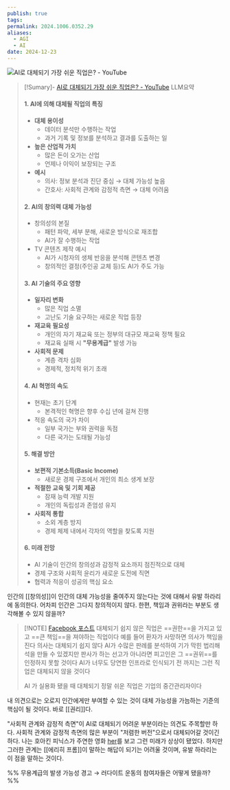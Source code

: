 ```yaml
---
publish: true
tags: 
permalink: 2024.1006.0352.29
aliases:
  - AGI
  - AI
date: 2024-12-23
---
```

![AI로 대체되기 가장 쉬운 직업은? - YouTube](https://www.youtube.com/watch?v=MYygMVtxy6c)

> [!Sumary]- [AI로 대체되기 가장 쉬운 직업은? - YouTube](https://www.youtube.com/watch?v=MYygMVtxy6c) LLM요약
> #### 1. **AI에 의해 대체될 직업의 특징**
>    - **대체 용이성**
>      - 데이터 분석만 수행하는 작업
>      - 과거 기록 및 정보를 분석하고 결과를 도출하는 일
>    - **높은 산업적 가치**
>      - 많은 돈이 오가는 산업
>      - 언제나 이익이 보장되는 구조
>    - **예시**
>      - 의사: 정보 분석과 진단 중심 → 대체 가능성 높음
>      - 간호사: 사회적 관계와 감정적 측면 → 대체 어려움
> 
> #### 2. **AI의 창의력 대체 가능성**
>    - 창의성의 본질
>      - 패턴 파악, 세부 분해, 새로운 방식으로 재조합
>      - AI가 잘 수행하는 작업
>    - TV 콘텐츠 제작 예시
>      - AI가 시청자의 생체 반응을 분석해 콘텐츠 변경
>      - 창의적인 결정(주인공 교체 등)도 AI가 주도 가능
> 
> #### 3. **AI 기술의 주요 영향**
>    - **일자리 변화**
>      - 많은 직업 소멸
>      - 고난도 기술 요구하는 새로운 직업 등장
>    - **재교육 필요성**
>      - 개인의 자기 재교육 또는 정부의 대규모 재교육 정책 필요
>      - 재교육 실패 시 **"무용계급"** 발생 가능
>    - **사회적 문제**
>      - 계층 격차 심화
>      - 경제적, 정치적 위기 초래
> 
> #### 4. **AI 혁명의 속도**
>    - 현재는 초기 단계
>      - 본격적인 혁명은 향후 수십 년에 걸쳐 진행
>    - 적응 속도의 국가 차이
>      - 일부 국가는 부와 권력을 독점
>      - 다른 국가는 도태될 가능성
> 
> #### 5. **해결 방안**
>    - **보편적 기본소득(Basic Income)**
>      - 새로운 경제 구조에서 개인의 최소 생계 보장
>    - **적절한 교육 및 기회 제공**
>      - 잠재 능력 개발 지원
>      - 개인의 독립성과 존엄성 유지
>    - **사회적 통합**
>      - 소외 계층 방지
>      - 경제 체제 내에서 각자의 역할을 찾도록 지원
> 
> #### 6. **미래 전망**
>    - AI 기술이 인간의 창의성과 감정적 요소까지 점진적으로 대체
>    - 경제 구조와 사회적 윤리가 새로운 도전에 직면
>    - 협력과 적응이 성공의 핵심 요소

인간의 [[창의성]]이 인간의 대체 가능성을 줄여주지 않는다는 것에 대해서 유발 하라리에 동의한다. 어차피 인간은 그다지 창의적이지 않다.
한편, 책임과 권위라는 부분도 생각해볼 수 있지 않을까?
> [!NOTE] [Facebook 포스트](https://l.facebook.com/l.php?u=https%3A%2F%2Fyoutu.be%2FMYygMVtxy6c&h=AT0z34c-75OA51YTOcFO_j7TJ1sre8eGtWk_WnElGVibf4cu-DV6voifWcLyWW6HUex7Baxgx3sxeWtGBMCHzBcIOuyICZDFxss1g-pJkcLtfGHuxQottj-MuQld7Hh-ixCK&s=1)
> 대체되기 쉽지 않은 직업은 ==권한==을 가지고 있고 ==큰 책임==을 져야하는 직업이다 예를 들어 환자가 사망하면 의사가 책임을 진다 의사는 대체되기 쉽지 않다 AI가 수많은 판례를 분석하여 기가 막힌 법리해석을 만들 수 있겠지만 판사가 하는 선고가 아니라면 피고인은 그 ==권위==를 인정하지 못할 것이다 AI가 너무도 당연한 인프라로 인식되기 전 까지는 그런 직업은 대체되지 않을 것이다
> 
> AI 가 실용화 됐을 때 대체되기 정말 쉬운 직업은 기업의 중간관리자이다

내 의견으로는 오로지 인간에게만 부여할 수 있는 것이 대체 가능성을 가늠하는 기준의 핵심이 될 것이다. 바로 [[권리]]다.

"사회적 관계와 감정적 측면"이 AI로 대체되기 어려운 부분이라는 의견도 주목할만 하다. 사회적 관계와 감정적 측면의 많은 부분이 "저렴한 버전"으로서 대체되어갈 것이긴 하다. 나는 호아킨 피닉스가 주연한 영화 [her](https://namu.wiki/w/%EA%B7%B8%EB%85%80(%EC%98%81%ED%99%94))를 보고 그런 미래가 상상이 됐었다. 하지만 그러한 관계는 [[에리히 프롬]]이 말하는 해답이 되기는 어려울 것이며, 유발 하라리는 이 점을 말하는 것이다.

%% 
무용계급의 발생 가능성 경고 → 러다이트 운동의 참여자들은 어떻게 됐을까?
%%